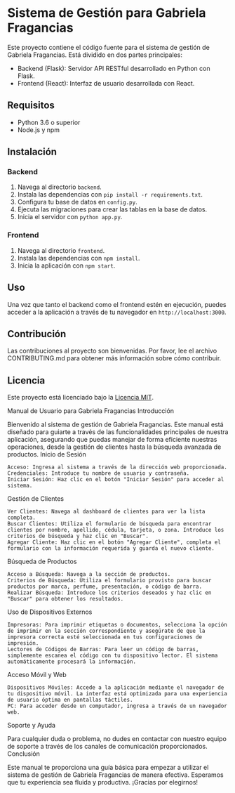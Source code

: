 # Sistema de Gestión para Gabriela Fragancias

Este proyecto contiene el código fuente para el sistema de gestión de Gabriela Fragancias. Está dividido en dos partes principales:

- Backend (Flask): Servidor API RESTful desarrollado en Python con Flask.
- Frontend (React): Interfaz de usuario desarrollada con React.

## Requisitos

- Python 3.6 o superior
- Node.js y npm

## Instalación

### Backend

1. Navega al directorio `backend`.
2. Instala las dependencias con `pip install -r requirements.txt`.
3. Configura tu base de datos en `config.py`.
4. Ejecuta las migraciones para crear las tablas en la base de datos.
5. Inicia el servidor con `python app.py`.

### Frontend

1. Navega al directorio `frontend`.
2. Instala las dependencias con `npm install`.
3. Inicia la aplicación con `npm start`.

## Uso

Una vez que tanto el backend como el frontend estén en ejecución, puedes acceder a la aplicación a través de tu navegador en `http://localhost:3000`.

## Contribución

Las contribuciones al proyecto son bienvenidas. Por favor, lee el archivo CONTRIBUTING.md para obtener más información sobre cómo contribuir.

## Licencia

Este proyecto está licenciado bajo la [Licencia MIT](LICENSE).

Manual de Usuario para Gabriela Fragancias
Introducción

Bienvenido al sistema de gestión de Gabriela Fragancias. Este manual está diseñado para guiarte a través de las funcionalidades principales de nuestra aplicación, asegurando que puedas manejar de forma eficiente nuestras operaciones, desde la gestión de clientes hasta la búsqueda avanzada de productos.
Inicio de Sesión

    Acceso: Ingresa al sistema a través de la dirección web proporcionada.
    Credenciales: Introduce tu nombre de usuario y contraseña.
    Iniciar Sesión: Haz clic en el botón "Iniciar Sesión" para acceder al sistema.

Gestión de Clientes

    Ver Clientes: Navega al dashboard de clientes para ver la lista completa.
    Buscar Clientes: Utiliza el formulario de búsqueda para encontrar clientes por nombre, apellido, cédula, tarjeta, o zona. Introduce los criterios de búsqueda y haz clic en "Buscar".
    Agregar Cliente: Haz clic en el botón "Agregar Cliente", completa el formulario con la información requerida y guarda el nuevo cliente.

Búsqueda de Productos

    Acceso a Búsqueda: Navega a la sección de productos.
    Criterios de Búsqueda: Utiliza el formulario provisto para buscar productos por marca, perfume, presentación, o código de barra.
    Realizar Búsqueda: Introduce los criterios deseados y haz clic en "Buscar" para obtener los resultados.

Uso de Dispositivos Externos

    Impresoras: Para imprimir etiquetas o documentos, selecciona la opción de imprimir en la sección correspondiente y asegúrate de que la impresora correcta esté seleccionada en tus configuraciones de impresión.
    Lectores de Códigos de Barras: Para leer un código de barras, simplemente escanea el código con tu dispositivo lector. El sistema automáticamente procesará la información.

Acceso Móvil y Web

    Dispositivos Móviles: Accede a la aplicación mediante el navegador de tu dispositivo móvil. La interfaz está optimizada para una experiencia de usuario óptima en pantallas táctiles.
    PC: Para acceder desde un computador, ingresa a través de un navegador web.

Soporte y Ayuda

Para cualquier duda o problema, no dudes en contactar con nuestro equipo de soporte a través de los canales de comunicación proporcionados.
Conclusión

Este manual te proporciona una guía básica para empezar a utilizar el sistema de gestión de Gabriela Fragancias de manera efectiva. Esperamos que tu experiencia sea fluida y productiva. ¡Gracias por elegirnos!